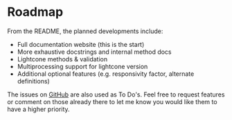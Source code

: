 # Roadmap

From the README, the planned developments include:

- Full documentation website (this is the start)
- More exhaustive docstrings and internal method docs
- Lightcone methods & validation
- Multiprocessing support for lightcone version
- Additional optional features (e.g. responsivity factor, alternate definitions)

The issues on [GitHub](https://github.com/MarloesvL/measure_IA) are also used as To Do's.
Feel free to request features or comment on those already there to let me know you would like them to have a higher
priority.